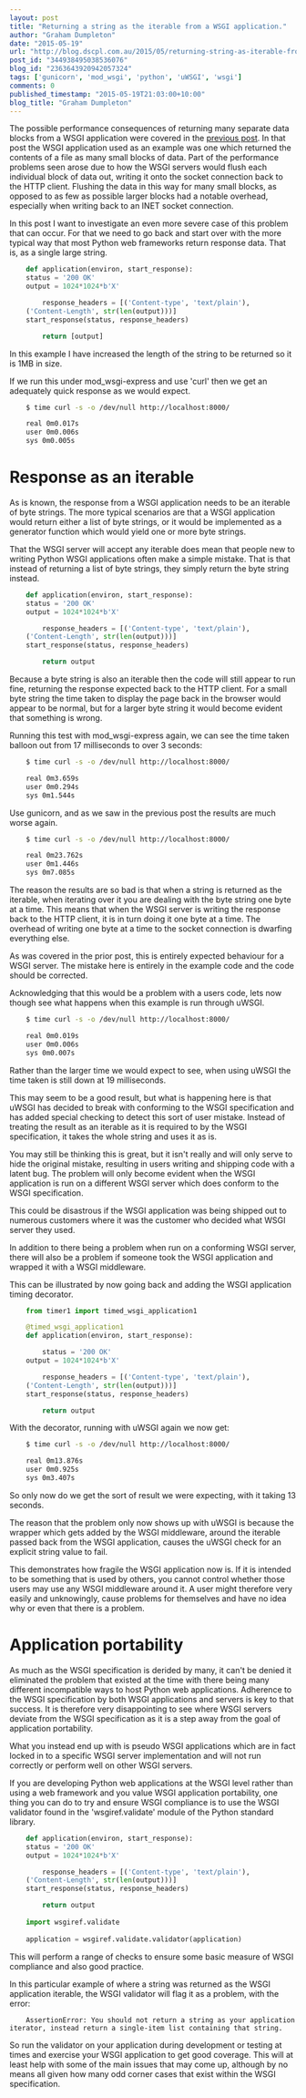 ```yaml
---
layout: post
title: "Returning a string as the iterable from a WSGI application."
author: "Graham Dumpleton"
date: "2015-05-19"
url: "http://blog.dscpl.com.au/2015/05/returning-string-as-iterable-from-wsgi.html"
post_id: "344938495038536076"
blog_id: "2363643920942057324"
tags: ['gunicorn', 'mod_wsgi', 'python', 'uWSGI', 'wsgi']
comments: 0
published_timestamp: "2015-05-19T21:03:00+10:00"
blog_title: "Graham Dumpleton"
---
```


The possible performance consequences of returning many separate data blocks from a WSGI application were covered in the [previous post](/posts/2015/05/effects-of-yielding-multiple-blocks-in/). In that post the WSGI application used as an example was one which returned the contents of a file as many small blocks of data. Part of the performance problems seen arose due to how the WSGI servers would flush each individual block of data out, writing it onto the socket connection back to the HTTP client. Flushing the data in this way for many small blocks, as opposed to as few as possible larger blocks had a notable overhead, especially when writing back to an INET socket connection.

In this post I want to investigate an even more severe case of this problem that can occur. For that we need to go back and start over with the more typical way that most Python web frameworks return response data. That is, as a single large string.

```python
    def application(environ, start_response):  
    status = '200 OK'  
    output = 1024*1024*b'X'

        response_headers = [('Content-type', 'text/plain'),  
    ('Content-Length', str(len(output)))]  
    start_response(status, response_headers)

        return [output]
```

In this example I have increased the length of the string to be returned so it is 1MB in size.

If we run this under mod\_wsgi-express and use 'curl' then we get an adequately quick response as we would expect.

```bash
    $ time curl -s -o /dev/null http://localhost:8000/

    real 0m0.017s  
    user 0m0.006s  
    sys 0m0.005s
```

# Response as an iterable

As is known, the response from a WSGI application needs to be an iterable of byte strings. The more typical scenarios are that a WSGI application would return either a list of byte strings, or it would be implemented as a generator function which would yield one or more byte strings.

That the WSGI server will accept any iterable does mean that people new to writing Python WSGI applications often make a simple mistake. That is that instead of returning a list of byte strings, they simply return the byte string instead.

```python
    def application(environ, start_response):  
    status = '200 OK'  
    output = 1024*1024*b'X'

        response_headers = [('Content-type', 'text/plain'),  
    ('Content-Length', str(len(output)))]  
    start_response(status, response_headers)

        return output
```

Because a byte string is also an iterable then the code will still appear to run fine, returning the response expected back to the HTTP client. For a small byte string the time taken to display the page back in the browser would appear to be normal, but for a larger byte string it would become evident that something is wrong.

Running this test with mod\_wsgi-express again, we can see the time taken balloon out from 17 milliseconds to over 3 seconds:

```bash
    $ time curl -s -o /dev/null http://localhost:8000/

    real 0m3.659s  
    user 0m0.294s  
    sys 0m1.544s
```

Use gunicorn, and as we saw in the previous post the results are much worse again.

```bash
    $ time curl -s -o /dev/null http://localhost:8000/

    real 0m23.762s  
    user 0m1.446s  
    sys 0m7.085s
```

The reason the results are so bad is that when a string is returned as the iterable, when iterating over it you are dealing with the byte string one byte at a time. This means that when the WSGI server is writing the response back to the HTTP client, it is in turn doing it one byte at a time. The overhead of writing one byte at a time to the socket connection is dwarfing everything else.

As was covered in the prior post, this is entirely expected behaviour for a WSGI server. The mistake here is entirely in the example code and the code should be corrected.

Acknowledging that this would be a problem with a users code, lets now though see what happens when this example is run through uWSGI.

```bash
    $ time curl -s -o /dev/null http://localhost:8000/

    real 0m0.019s  
    user 0m0.006s  
    sys 0m0.007s
```

Rather than the larger time we would expect to see, when using uWSGI the time taken is still down at 19 milliseconds.

This may seem to be a good result, but what is happening here is that uWSGI has decided to break with conforming to the WSGI specification and has added special checking to detect this sort of user mistake. Instead of treating the result as an iterable as it is required to by the WSGI specification, it takes the whole string and uses it as is.

You may still be thinking this is great, but it isn't really and will only serve to hide the original mistake, resulting in users writing and shipping code with a latent bug. The problem will only become evident when the WSGI application is run on a different WSGI server which does conform to the WSGI specification.

This could be disastrous if the WSGI application was being shipped out to numerous customers where it was the customer who decided what WSGI server they used.

In addition to there being a problem when run on a conforming WSGI server, there will also be a problem if someone took the WSGI application and wrapped it with a WSGI middleware.

This can be illustrated by now going back and adding the WSGI application timing decorator.

```python
    from timer1 import timed_wsgi_application1

    @timed_wsgi_application1  
    def application(environ, start_response):

        status = '200 OK'  
    output = 1024*1024*b'X'

        response_headers = [('Content-type', 'text/plain'),  
    ('Content-Length', str(len(output)))]  
    start_response(status, response_headers)

        return output
```

With the decorator, running with uWSGI again we now get:

```bash
    $ time curl -s -o /dev/null http://localhost:8000/

    real 0m13.876s  
    user 0m0.925s  
    sys 0m3.407s
```

So only now do we get the sort of result we were expecting, with it taking 13 seconds.

The reason that the problem only now shows up with uWSGI is because the wrapper which gets added by the WSGI middleware, around the iterable passed back from the WSGI application, causes the uWSGI check for an explicit string value to fail.

This demonstrates how fragile the WSGI application now is. If it is intended to be something that is used by others, you cannot control whether those users may use any WSGI middleware around it. A user might therefore very easily and unknowingly, cause problems for themselves and have no idea why or even that there is a problem.

# Application portability

As much as the WSGI specification is derided by many, it can't be denied it eliminated the problem that existed at the time with there being many different incompatible ways to host Python web applications. Adherence to the WSGI specification by both WSGI applications and servers is key to that success. It is therefore very disappointing to see where WSGI servers deviate from the WSGI specification as it is a step away from the goal of application portability.

What you instead end up with is pseudo WSGI applications which are in fact locked in to a specific WSGI server implementation and will not run correctly or perform well on other WSGI servers.

If you are developing Python web applications at the WSGI level rather than using a web framework and you value WSGI application portability, one thing you can do to try and ensure WSGI compliance is to use the WSGI validator found in the 'wsgiref.validate' module of the Python standard library.

```python
    def application(environ, start_response):  
    status = '200 OK'  
    output = 1024*1024*b'X'

        response_headers = [('Content-type', 'text/plain'),  
    ('Content-Length', str(len(output)))]  
    start_response(status, response_headers)

        return output  
    
    import wsgiref.validate  
    
    application = wsgiref.validate.validator(application)
```

This will perform a range of checks to ensure some basic measure of WSGI compliance and also good practice.

In this particular example of where a string was returned as the WSGI application iterable, the WSGI validator will flag it as a problem, with the error:

```
    AssertionError: You should not return a string as your application iterator, instead return a single-item list containing that string.
```

So run the validator on your application during development or testing at times and exercise your WSGI application to get good coverage. This will at least help with some of the main issues that may come up, although by no means all given how many odd corner cases that exist within the WSGI specification.